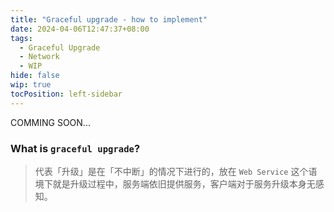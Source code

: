 ```yaml
---
title: "Graceful upgrade - how to implement"
date: 2024-04-06T12:47:37+08:00
tags:
  - Graceful Upgrade
  - Network
  - WIP
hide: false
wip: true
tocPosition: left-sidebar
---
```


COMMING SOON...

### What is `graceful upgrade`?

> 代表「升级」是在「不中断」的情况下进行的，放在 `Web Service` 这个语境下就是升级过程中，服务端依旧提供服务，客户端对于服务升级本身无感知。